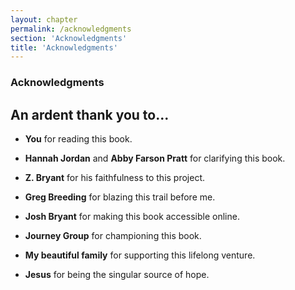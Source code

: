 ```yaml
---
layout: chapter
permalink: /acknowledgments
section: 'Acknowledgments'
title: 'Acknowledgments'
---
```


### Acknowledgments

## An ardent thank you to...

- **You** for reading this book.

- **Hannah Jordan** and **Abby Farson Pratt** for clarifying this book.

- **Z. Bryant** for his faithfulness to this project.

- **Greg Breeding** for blazing this trail before me.

- **Josh Bryant** for making this book accessible online.

- **Journey Group** for championing this book.

- **My beautiful family** for supporting this lifelong venture.

- **Jesus** for being the singular source of hope.
